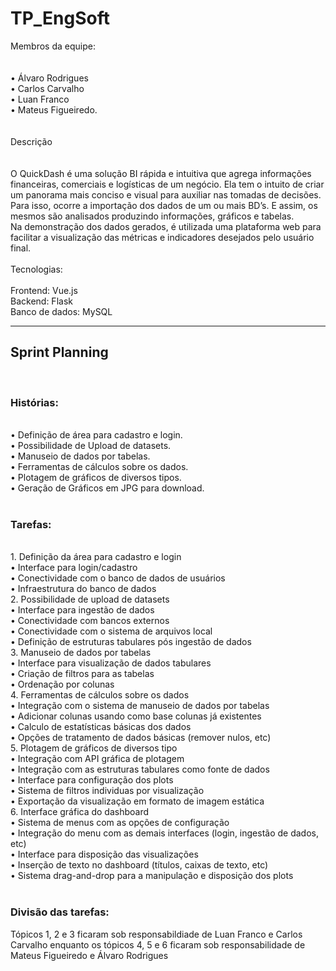 # TP_EngSoft



Membros da equipe:<br>
<br>
<br>
•	Álvaro Rodrigues<br>
•	Carlos Carvalho<br>
•	Luan Franco<br>
•	Mateus Figueiredo.<br>
<br>
<br>
Descrição<br>
<br>
<br>
O QuickDash é uma solução BI rápida e intuitiva que agrega informações financeiras, comerciais e logísticas de um negócio. Ela tem o intuito de criar um panorama mais conciso e visual para auxiliar nas tomadas de decisões. Para isso, ocorre a importação dos dados de um ou mais BD’s. E assim, os mesmos são analisados produzindo informações, gráficos e tabelas.<br>
Na demonstração dos dados gerados, é utilizada uma plataforma web para facilitar a visualização das métricas e indicadores desejados pelo usuário final.<br>
<br>
Tecnologias:<br>
<br>
Frontend: Vue.js<br>
Backend: Flask<br>
Banco de dados: MySQL<br>

_________________________________________________________________________________________________________________________________________________________________________________
<h2> Sprint Planning </h2>
<br>
<h3> Histórias:</h3>
<br>
•	  Definição de área para cadastro e login.<br>
•	  Possibilidade de Upload de datasets.<br>
•		Manuseio de dados por tabelas.<br>
•		Ferramentas de cálculos sobre os dados.<br>
•		Plotagem de gráficos de diversos tipos.<br>
•		Geração de Gráficos em JPG para download.<br>
<br>
<h3> Tarefas:</h3>
<br>
1.	Definição da área para cadastro e login<br>
    •	Interface para login/cadastro<br>
    •	Conectividade com o banco de dados de usuários<br>
    •	Infraestrutura do banco de dados<br>
2.	Possibilidade de upload de datasets<br>
    •	Interface para ingestão de dados<br>
    •	Conectividade com bancos externos<br>
    •	Conectividade com o sistema de arquivos local<br>
    •	Definição de estruturas tabulares pós ingestão de dados<br>
3.	Manuseio de dados por tabelas<br>
    •	Interface para visualização de dados tabulares<br>
    •	Criação de filtros para as tabelas<br>
    •	Ordenação por colunas<br>
4.	Ferramentas de cálculos sobre os dados<br>
    •	Integração com o sistema de manuseio de dados por tabelas<br>
    •	Adicionar colunas usando como base colunas já existentes<br>
    •	Calculo de estatísticas básicas dos dados<br>
    •	Opções de tratamento de dados básicas (remover nulos, etc)<br>
5.	Plotagem de gráficos de diversos tipo<br>
<itemize>
    •	Integração com API gráfica de plotagem<br>
    •	Integração com as estruturas tabulares como fonte de dados<br>
    •	Interface para configuração dos plots<br>
    •	Sistema de filtros individuas por visualização<br>
    •	Exportação da visualização em formato de imagem estática<br>
    <itemize>
6.	Interface gráfica do dashboard<br>
    •	Sistema de menus com as opções de configuração<br>
    •	Integração do menu com as demais interfaces (login, ingestão de dados, etc)<br>
    •	Interface para disposição das visualizações<br>
    •	Inserção de texto no dashboard (títulos, caixas de texto, etc)<br>
    •	Sistema drag-and-drop para a manipulação e disposição dos plots<br> 
<br>
<h3>Divisão das tarefas:</h3>
Tópicos 1, 2 e 3 ficaram sob responsabildiade de Luan Franco e Carlos Carvalho enquanto os tópicos 4, 5 e 6 ficaram sob responsabilidade de Mateus Figueiredo e Álvaro Rodrigues<br>
    

